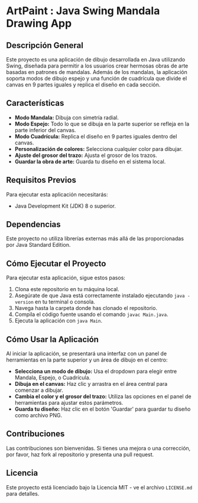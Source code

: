 # ArtPaint : Java Swing Mandala Drawing App

## Descripción General
Este proyecto es una aplicación de dibujo desarrollada en Java utilizando Swing, diseñada para permitir a los usuarios crear hermosas obras de arte basadas en patrones de mandalas. Además de los mandalas, la aplicación soporta modos de dibujo espejo y una función de cuadrícula que divide el canvas en 9 partes iguales y replica el diseño en cada sección.

## Características
- **Modo Mandala:** Dibuja con simetría radial.
- **Modo Espejo:** Todo lo que se dibuja en la parte superior se refleja en la parte inferior del canvas.
- **Modo Cuadrícula:** Replica el diseño en 9 partes iguales dentro del canvas.
- **Personalización de colores:** Selecciona cualquier color para dibujar.
- **Ajuste del grosor del trazo:** Ajusta el grosor de los trazos.
- **Guardar la obra de arte:** Guarda tu diseño en el sistema local.

## Requisitos Previos
Para ejecutar esta aplicación necesitarás:
- Java Development Kit (JDK) 8 o superior.

## Dependencias
Este proyecto no utiliza librerías externas más allá de las proporcionadas por Java Standard Edition.

## Cómo Ejecutar el Proyecto
Para ejecutar esta aplicación, sigue estos pasos:
1. Clona este repositorio en tu máquina local.
2. Asegúrate de que Java está correctamente instalado ejecutando `java -version` en tu terminal o consola.
3. Navega hasta la carpeta donde has clonado el repositorio.
4. Compila el código fuente usando el comando `javac Main.java`.
5. Ejecuta la aplicación con `java Main`.

## Cómo Usar la Aplicación
Al iniciar la aplicación, se presentará una interfaz con un panel de herramientas en la parte superior y un área de dibujo en el centro:
- **Selecciona un modo de dibujo:** Usa el dropdown para elegir entre Mandala, Espejo, o Cuadrícula.
- **Dibuja en el canvas:** Haz clic y arrastra en el área central para comenzar a dibujar.
- **Cambia el color y el grosor del trazo:** Utiliza las opciones en el panel de herramientas para ajustar estos parámetros.
- **Guarda tu diseño:** Haz clic en el botón 'Guardar' para guardar tu diseño como archivo PNG.

## Contribuciones
Las contribuciones son bienvenidas. Si tienes una mejora o una corrección, por favor, haz fork al repositorio y presenta una pull request.

## Licencia
Este proyecto está licenciado bajo la Licencia MIT - ve el archivo `LICENSE.md` para detalles.
